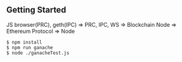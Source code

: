## Getting Started

JS browser(PRC), geth(IPC)  ⇒ PRC, IPC, WS ⇒ Blockchain Node ⇒ Ethereum Protocol ⇒ Node

```
$ npm install
$ npm run ganache
$ node ./ganacheTest.js
```